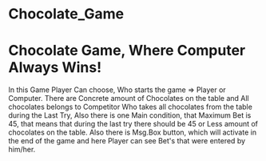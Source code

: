 # Chocolate_Game
# Chocolate Game, Where Computer Always Wins!

In this Game Player Can choose, Who starts the game => Player or Computer. There are Concrete amount of Chocolates on the table and All chocolates belongs to Competitor
Who takes all chocolates from the table during the Last Try, Also there is one Main condition, that Maximum Bet is 45, that means that during the last try there should 
be 45 or Less amount of chocolates on the table. Also there is Msg.Box button, which will activate in the end of the game and here Player can see Bet's that were entered
by him/her.
